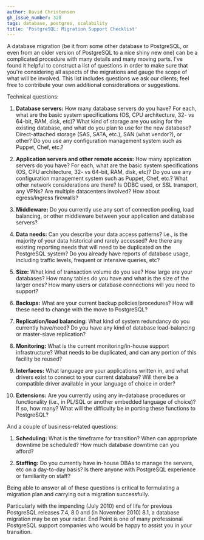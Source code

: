 ```yaml
---
author: David Christensen
gh_issue_number: 328
tags: database, postgres, scalability
title: 'PostgreSQL: Migration Support Checklist'
---
```




A database migration (be it from some other database to PostgreSQL, or even from an older version of PostgreSQL to a nice shiny new one) can be a complicated procedure with many details and many moving parts.  I've found it helpful to construct a list of questions in order to make sure that you're considering all aspects of the migrations and gauge the scope of what will be involved.   This list includes questions we ask our clients; feel free to contribute your own additional considerations or suggestions.

Technical questions:

1. **Database servers:** How many database servers do you have?  For each, what are the basic system specifications (OS, CPU architecture, 32- vs 64-bit, RAM, disk, etc)?  What kind of storage are you using for the existing database, and what do you plan to use for the new database? Direct-attached storage (SAS, SATA, etc.), SAN (what vendor?), or other?  Do you use any configuration management system such as Puppet, Chef, etc.?

1. **Application servers and other remote access:** How many application servers do you have?  For each, what are the basic system specifications (OS, CPU architecture, 32- vs 64-bit, RAM, disk, etc)?   Do you use any configuration management system such as Puppet, Chef, etc.?  What other network considerations are there?  Is ODBC used, or SSL transport, any VPNs?  Are multiple datacenters involved?  How about egress/ingress firewalls?

1. **Middleware:** Do you currently use any sort of connection pooling, load balancing, or other middleware between your application and database servers?

1. **Data needs:** Can you describe your data access patterns?  i.e., is the majority of your data historical and rarely accessed?  Are there any existing reporting needs that will need to be duplicated on the PostgreSQL system?  Do you already have reports of database usage, including traffic levels, frequent or intensive queries, etc?

1. **Size:** What kind of transaction volume do you see?  How large are your databases?  How many tables do you have and what is the size of the larger ones?  How many users or database connections will you need to support?

1. **Backups:** What are your current backup policies/procedures?  How will these need to change with the move to PostgreSQL?

1. **Replication/load balancing:** What kind of system redundancy do you currently have/need?  Do you have any kind of database load-balancing or master-slave replication?

1. **Monitoring:** What is the current monitoring/in-house support infrastructure?  What needs to be duplicated, and can any portion of this facility be reused?

1. **Interfaces:** What language are your applications written in, and what drivers exist to connect to your current database?  Will there be a compatible driver available in your language of choice in order?

1. **Extensions:** Are you currently using any in-database procedures or functionality (i.e., in PL/SQL or another embedded language of choice)?  If so, how many?  What will the difficulty be in porting these functions to PostgreSQL?

And a couple of business-related questions:

1. **Scheduling:** What is the timeframe for transition?  When can appropriate downtime be scheduled?  How much database downtime can you afford?

1. **Staffing:** Do you currently have in-house DBAs to manage the servers, etc on a day-to-day basis?  Is there anyone with PostgreSQL experience or familiarity on staff?

Being able to answer all of these questions is critical to formulating a migration plan and carrying out a migration successfully.

Particularly with the impending (July 2010) end of life for previous PostgreSQL releases 7.4, 8.0 and (in November 2010) 8.1, a database migration may be on your radar.  End Point is one of many professional PostgreSQL support companies who would be happy to assist you in your transition.


